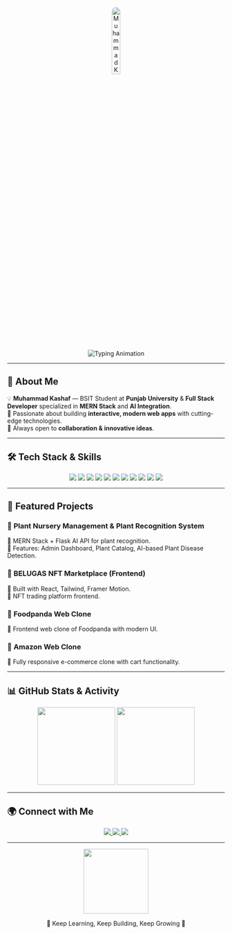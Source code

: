 <!-- 💎 Premium GitHub Profile README for Muhammad Kashaf -->

<!-- HEADER CUSTOM ANIMATED BANNER -->
<p align="center">
  <img src="https://mkashafportfolio.netlify.app/assets/mKashaf-DHFY3EUR.png" width="20%" style="border-radius:100%;" alt="Muhammad Kashaf Banner" />
</p>

<!-- TYPING ANIMATION -->
<p align="center">
  <img src="https://readme-typing-svg.herokuapp.com?font=Fira+Code&size=26&duration=4000&pause=1000&color=00F700&center=true&vCenter=true&width=900&lines=Hi%F0%9F%91%8B+I'm+Muhammad+Kashaf;BSIT+Student+%7C+MERN+Stack+Developer;Frontend+%26+Backend+Specialist;Building+AI+%2B+Web+Solutions;Always+Learning+%26+Creating+New+Things" alt="Typing Animation" />
</p>

---

## 🌟 About Me
💡 **Muhammad Kashaf** — BSIT Student at **Punjab University** & **Full Stack Developer** specialized in **MERN Stack** and **AI Integration**.  
🚀 Passionate about building **interactive, modern web apps** with cutting-edge technologies.  
💬 Always open to **collaboration & innovative ideas**.

---

## 🛠 Tech Stack & Skills

<p align="center">
  <!-- Frontend -->
  <img src="https://img.shields.io/badge/HTML5-E34F26?logo=html5&logoColor=white&style=for-the-badge" />
  <img src="https://img.shields.io/badge/CSS3-1572B6?logo=css3&logoColor=white&style=for-the-badge" />
  <img src="https://img.shields.io/badge/TailwindCSS-38B2AC?logo=tailwind-css&logoColor=white&style=for-the-badge" />
  <img src="https://img.shields.io/badge/JavaScript-F7DF1E?logo=javascript&logoColor=black&style=for-the-badge" />
  <img src="https://img.shields.io/badge/FramerMotion-0055FF?logo=framer&logoColor=white&style=for-the-badge" />
  <img src="https://img.shields.io/badge/SkiperUI-FF4088?style=for-the-badge" />

  <!-- Backend -->
  <img src="https://img.shields.io/badge/Node.js-339933?logo=node.js&logoColor=white&style=for-the-badge" />
  <img src="https://img.shields.io/badge/Express.js-000000?logo=express&logoColor=white&style=for-the-badge" />
  <img src="https://img.shields.io/badge/MongoDB-47A248?logo=mongodb&logoColor=white&style=for-the-badge" />
  <img src="https://img.shields.io/badge/Flask-000000?logo=flask&logoColor=white&style=for-the-badge" />
  <img src="https://img.shields.io/badge/Python-3776AB?logo=python&logoColor=white&style=for-the-badge" />
</p>

---

## 🚀 Featured Projects

### 🌿 **Plant Nursery Management & Plant Recognition System**  
🔹 MERN Stack + Flask AI API for plant recognition.  
🔹 Features: Admin Dashboard, Plant Catalog, AI-based Plant Disease Detection.  

### 🐳 **BELUGAS NFT Marketplace (Frontend)**  
🔹 Built with React, Tailwind, Framer Motion.  
🔹 NFT trading platform frontend.

### 🍔 **Foodpanda Web Clone**  
🔹 Frontend web clone of Foodpanda with modern UI.  

### 🛒 **Amazon Web Clone**  
🔹 Fully responsive e-commerce clone with cart functionality.

---

## 📊 GitHub Stats & Activity

<p align="center">
  <img src="https://github-readme-stats.vercel.app/api?username=kashafmhr&show_icons=true&theme=tokyonight&count_private=true&hide_border=true" height="180px"/>
  <img src="https://github-readme-streak-stats.herokuapp.com/?user=kashafmhr&theme=tokyonight&hide_border=true" height="180px"/>
</p>

---

## 🌍 Connect with Me

<p align="center">
  <a href="https://www.linkedin.com/in/kashafmhr">
    <img src="https://img.shields.io/badge/LinkedIn-0A66C2?logo=linkedin&logoColor=white&style=for-the-badge" />
  </a>
  <a href="https://www.instagram.com/kshihmehr">
    <img src="https://img.shields.io/badge/Instagram-E4405F?logo=instagram&logoColor=white&style=for-the-badge" />
  </a>
  <a href="https://mkashafportfolio.netlify.app/">
    <img src="https://img.shields.io/badge/Portfolio-000000?logo=vercel&logoColor=white&style=for-the-badge" />
  </a>
</p>

---

<!-- FOOTER GIF -->
<p align="center">
  <img src="https://media.giphy.com/media/3o7TKtnuHOHHUjR38Y/giphy.gif" width="150px" />
</p>

<p align="center">💙 Keep Learning, Keep Building, Keep Growing 💙</p>
